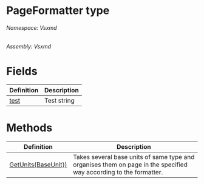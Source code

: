 <a name='T-Vsxmd-PageFormatter'></a>
# PageFormatter type

###### Namespace:  Vsxmd

###### Assembly:  Vsxmd

# Fields

| Definition | Description |
|-|-|
| [test](/Vsxmd/test.md/#F-Vsxmd-PageFormatter-test) | Test string |

# Methods

| Definition | Description |
|-|-|
| [GetUnits(BaseUnit})](/Vsxmd/GetUnits.md/#M-Vsxmd-PageFormatter-GetUnits-System-Collections-Generic-IEnumerable{Vsxmd-Units-BaseUnit}-) | Takes several base units of same type and organises them on page in the specified way according to the formatter. |
